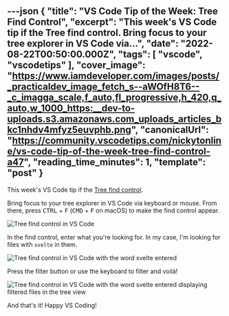 ---json
{
  "title": "VS Code Tip of the Week: Tree Find Control",
  "excerpt": "This week's VS Code tip if the Tree find control.  Bring focus to your tree explorer in VS Code via...",
  "date": "2022-08-22T00:50:00.000Z",
  "tags": [
    "vscode",
    "vscodetips"
  ],
  "cover_image": "https://www.iamdeveloper.com/images/posts/_practicaldev_image_fetch_s--aWOfH8T6--_c_imagga_scale,f_auto,fl_progressive,h_420,q_auto,w_1000_https:__dev-to-uploads.s3.amazonaws.com_uploads_articles_bkc1nhdv4mfyz5euvphb.png",
  "canonicalUrl": "https://community.vscodetips.com/nickytonline/vs-code-tip-of-the-week-tree-find-control-a47",
  "reading_time_minutes": 1,
  "template": "post"
}
---

This week's VS Code tip if the [Tree find control](https://code.visualstudio.com/updates/v1_70#_tree-find-control).

Bring focus to your tree explorer in VS Code via keyboard or mouse. From there, press <kbd>CTRL</kbd> + <kbd>F</kbd> (<kbd>CMD</kbd> + <kbd>F</kbd> on macOS) to make the find control appear.

![Tree find control in VS Code](https://www.iamdeveloper.com/images/posts/_uploads_articles_5je2t9vwn9tilkvpgmwa.png)

In the find control, enter what you're looking for. In my case, I'm looking for files with `svelte` in them.

![Tree find control in VS Code with the word svelte entered](https://www.iamdeveloper.com/images/posts/_uploads_articles_54oktefmw59mmv0z3zsm.png)
 
 
Press the filter button or use the keyboard to filter and voilà!

![Tree find control in VS Code with the word svelte entered displaying filtered files in the tree view](https://www.iamdeveloper.com/images/posts/_uploads_articles_r7fym384hayk6ej0p79n.png)

And that's it! Happy VS Coding!
